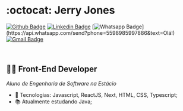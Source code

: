 # :octocat: Jerry Jones

[![Github Badge](https://img.shields.io/badge/-Github-000?style=flat-square&logo=Github&logoColor=white&link=https://github.com/jerryjfernandes)](https://github.com/jerryjfernandes) [![Linkedin Badge](https://img.shields.io/badge/-LinkedIn-blue?style=flat-square&logo=Linkedin&logoColor=white&link=https://www.linkedin.com/in/jerryfernandes/)](https://www.linkedin.com/in/jerryfernandes/) [![Whatsapp Badge](https://img.shields.io/badge/-Whatsapp-4CA143?style=flat-square&labelColor=4CA143&logo=whatsapp&logoColor=white&link=https://api.whatsapp.com/send?phone=5598985997886&text=Olá!)](https://api.whatsapp.com/send?phone=5598985997886&text=Olá!) [![Gmail Badge](https://img.shields.io/badge/-Gmail-c14438?style=flat-square&logo=Gmail&logoColor=white&link=mailto:jerryjfernandes@gmail.com)](mailto:jerryjfernandes@gmail.com)
<!-- [![Stackoverflow Badge](https://img.shields.io/badge/-Stackoverflow-4CA143?style=flat-square&logo=Stackoverflow&logoColor=white&link=https://pt.stackoverflow.com/users/93508/)](https://pt.stackoverflow.com/users/93508/) -->
<!-- [![Twitter Badge](https://img.shields.io/badge/-Twitter-1ca0f1?style=flat-square&labelColor=1ca0f1&logo=twitter&logoColor=white&link=https://twitter.com/)](https://twitter.com/) -->
<br>

## :man_technologist: Front-End Developer 

_Aluno de Engenharia de Software na Estácio_


<!-- A busca por aprendizados é o que me move. Aqui no meu GitHub você encontrará com a tag **_projeto_** algumas das aplicações que fiz durante meus estudos pessoais e durante o curso Web Full Stack Web Development da Labenu* :orange_book: -->


- :wrench: Tecnologias: Javascript, ReactJS, Next, HTML, CSS, Typescript;
- :books: Atualmente estudando Java;

